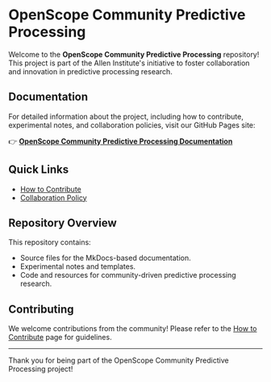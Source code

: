 # OpenScope Community Predictive Processing

Welcome to the **OpenScope Community Predictive Processing** repository! This project is part of the Allen Institute's initiative to foster collaboration and innovation in predictive processing research.

## Documentation

For detailed information about the project, including how to contribute, experimental notes, and collaboration policies, visit our GitHub Pages site:

👉 **[OpenScope Community Predictive Processing Documentation](https://allenneuraldynamics.github.io/openscope-community-predictive-processing/)**

## Quick Links

- [How to Contribute](https://allenneuraldynamics.github.io/openscope-community-predictive-processing/how_to_contribute/)
- [Collaboration Policy](https://allenneuraldynamics.github.io/openscope-community-predictive-processing/collaboration-policy/)

## Repository Overview

This repository contains:
- Source files for the MkDocs-based documentation.
- Experimental notes and templates.
- Code and resources for community-driven predictive processing research.

## Contributing

We welcome contributions from the community! Please refer to the [How to Contribute](https://allenneuraldynamics.github.io/openscope-community-predictive-processing/how_to_contribute/) page for guidelines.

---

Thank you for being part of the OpenScope Community Predictive Processing project!
